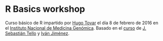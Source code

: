 # R Basics workshop

Curso básico de R impartido por [Hugo Tovar](http://csbig.inmegen.gob.mx/people/hugo_tovar/) el día 8 de febrero de 2016 en el [Instituto Nacional de Medicina Genómica](http://www.inmegen.gob.mx/).
Basado en el [curso](http://rbasicsworkshop.weebly.com/) de [J. Sebastián Tello](http://www.missouribotanicalgarden.org/plant-science/plant-science/research-staff/article/400/tello-j-sebastian.aspx) y [Iván Jiménez](http://www.missouribotanicalgarden.org/plant-science/plant-science/research-staff/article/396/jimenez-ivan.aspx).
